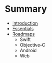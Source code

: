 # Summary

* [Introduction](README.md)
* [Essentials](essentials.md)
* [Roadmaps](roadmaps/README.md)
   * Swift
   * Objective-C
   * Android
   * Web


